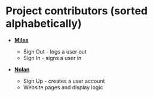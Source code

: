 Project contributors (sorted alphabetically)
============================================

* **[Miles](https://github.com/mlaning)**

  * Sign Out - logs a user out 
  * Sign In - signs a user in

* **[Nolan](https://github.com/nkyhl)**

  * Sign Up - creates a user account
  * Website pages and display logic
